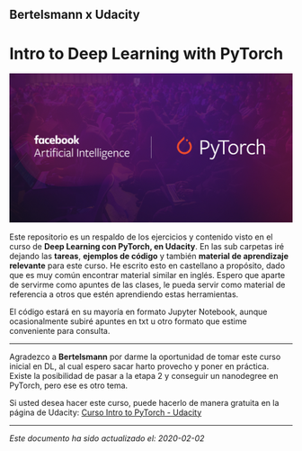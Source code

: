 ## Bertelsmann x Udacity
# Intro to Deep Learning with PyTorch

![pytorch logo](https://github.com/dondogecl/pytorch_intro/blob/master/images/udacitypytorch-welcomepage-image-v2.png "PyTorch Banner")

Este repositorio es un respaldo de los ejercicios y contenido visto en el curso de **Deep Learning con PyTorch, en Udacity**.
En las sub carpetas iré dejando las **tareas**, **ejemplos de código** y también **material de aprendizaje relevante** para este curso. He escrito esto en castellano a propósito, dado que es muy común encontrar material similar en inglés. Espero que aparte de servirme como apuntes de las clases, le pueda servir como material de referencia a otros que estén aprendiendo estas herramientas.

El código estará en su mayoría en formato Jupyter Notebook, aunque ocasionalmente subiré apuntes en txt u otro formato que estime conveniente para consulta.

___

Agradezco a **Bertelsmann** por darme la oportunidad de tomar este curso inicial en DL, al cual espero sacar harto provecho y poner en práctica. Existe la posibilidad de pasar a la etapa 2 y conseguir un nanodegree en PyTorch, pero ese es otro tema.

Si usted desea hacer este curso, puede hacerlo de manera gratuita en la página de Udacity: [Curso Intro to PyTorch - Udacity](https://www.udacity.com/course/deep-learning-pytorch--ud188)




___
_Este documento ha sido actualizado el: 2020-02-02_